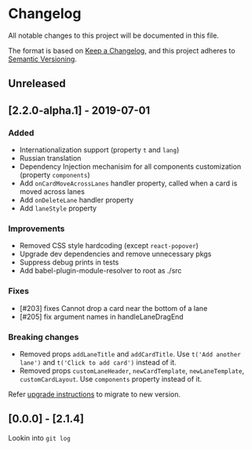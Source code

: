 # Changelog
All notable changes to this project will be documented in this file.

The format is based on [Keep a Changelog](https://keepachangelog.com/en/1.0.0/),
and this project adheres to [Semantic Versioning](https://semver.org/spec/v2.0.0.html).

## Unreleased

## [2.2.0-alpha.1] - 2019-07-01

### Added

* Internationalization support (property `t` and `lang`)
* Russian translation
* Dependency Injection mechanisim for all components customization 
  (property `components`)
* Add `onCardMoveAcrossLanes` handler property, called when a card is moved across lanes
* Add `onDeleteLane` handler property
* Add `laneStyle` property

### Improvements

* Removed CSS style hardcoding (except `react-popover`)
* Upgrade dev dependencies and remove unnecessary pkgs
* Suppress debug prints in tests
* Add babel-plugin-module-resolver to root as ./src

### Fixes

* [#203] fixes Cannot drop a card near the bottom of a lane
* [#205] fix argument names in handleLaneDragEnd

### Breaking changes

* Removed props `addLaneTitle` and `addCardTitle`. Use `t('Add another lane')` and `t('Click to add card')` instead of it.
* Removed props `customLaneHeader`, `newCardTemplate`, `newLaneTemplate`, `customCardLayout`. Use `components` property instead of it.

    
Refer [upgrade instructions](UPGRADE.md) to migrate to new version.


## [0.0.0] - [2.1.4]

Lookin into `git log`
